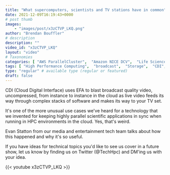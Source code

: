 ```yaml
---
title: "What supercomputers, scientists and TV stations have in common"
date: 2021-12-09T16:19:43+0000
# post thumb
images:
    - "images/post/x3zCTVP_LKQ.png"
author: "Brendan Bouffler"
# description
description: ""
video_id: "x3zCTVP_LKQ"
layout: "video"
# Taxonomies
categories: [ "AWS ParallelCluster",  "Amazon NICE DCV",  "Life Sciences", ]
tags: [ "High Performance Computing",  "broadcast",  "Storage",  "CDI",  "DCV",  "Covid-19",  "HPC",  "Lustre",  "vizualization",  "EC2",  "Schedulers",  "ParallelCluster",  "GPUs",  "virtualization",  "TV",  "CPUs",  "uncompressed video",  "techshorts", ]
type: "regular" # available type (regular or featured)
draft: false
---
```


CDI (Cloud Digital Interface) uses EFA to blast broadcast quality video, uncompressed, from instance to instance in the cloud as live video feeds its way through complex stacks of software and makes its way to your TV set.

It's one of the more unusual use cases we've heard for a technology that we invented for keeping highly parallel scientific applications in sync when running in HPC environments in the cloud. Yes, that's weird.

Evan Statton from our media and entertainment tech team talks about how this happened and why it's so useful.

If you have ideas for technical topics you'd like to see us cover in a future show, let us know by finding us on Twitter (@TechHpc) and DM'ing us with your idea.

{{< youtube x3zCTVP_LKQ >}}